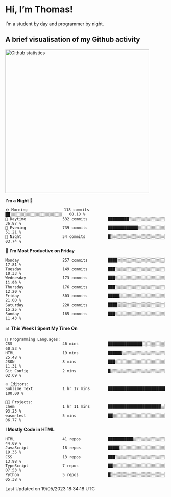 # Hi, I’m Thomas!
I’m a student by day and programmer by night.

## A brief visualisation of my Github activity

<img title="My Github statistics" alt="Github statistics" width="450px" src="https://github-readme-stats.vercel.app/api?username=thomasrettig&show_icons=true&include_all_commits=true&count_private=true&&hide=issues&theme=tokyonight&border_radius=6px"/>

<!--START_SECTION:waka-->
**I'm a Night 🦉** 

```text
🌞 Morning                118 commits         ██░░░░░░░░░░░░░░░░░░░░░░░   08.18 % 
🌆 Daytime                532 commits         █████████░░░░░░░░░░░░░░░░   36.87 % 
🌃 Evening                739 commits         █████████████░░░░░░░░░░░░   51.21 % 
🌙 Night                  54 commits          █░░░░░░░░░░░░░░░░░░░░░░░░   03.74 % 
```
📅 **I'm Most Productive on Friday** 

```text
Monday                   257 commits         ████░░░░░░░░░░░░░░░░░░░░░   17.81 % 
Tuesday                  149 commits         ███░░░░░░░░░░░░░░░░░░░░░░   10.33 % 
Wednesday                173 commits         ███░░░░░░░░░░░░░░░░░░░░░░   11.99 % 
Thursday                 176 commits         ███░░░░░░░░░░░░░░░░░░░░░░   12.20 % 
Friday                   303 commits         █████░░░░░░░░░░░░░░░░░░░░   21.00 % 
Saturday                 220 commits         ████░░░░░░░░░░░░░░░░░░░░░   15.25 % 
Sunday                   165 commits         ███░░░░░░░░░░░░░░░░░░░░░░   11.43 % 
```


📊 **This Week I Spent My Time On** 

```text
💬 Programming Languages: 
CSS                      46 mins             ███████████████░░░░░░░░░░   60.53 % 
HTML                     19 mins             ██████░░░░░░░░░░░░░░░░░░░   25.48 % 
JSON                     8 mins              ███░░░░░░░░░░░░░░░░░░░░░░   11.31 % 
Git Config               2 mins              █░░░░░░░░░░░░░░░░░░░░░░░░   02.69 % 

🔥 Editors: 
Sublime Text             1 hr 17 mins        █████████████████████████   100.00 % 

🐱‍💻 Projects: 
chem                     1 hr 11 mins        ███████████████████████░░   93.23 % 
wasm-test                5 mins              ██░░░░░░░░░░░░░░░░░░░░░░░   06.77 % 
```

**I Mostly Code in HTML** 

```text
HTML                     41 repos            ███████████░░░░░░░░░░░░░░   44.09 % 
JavaScript               18 repos            █████░░░░░░░░░░░░░░░░░░░░   19.35 % 
CSS                      13 repos            ███░░░░░░░░░░░░░░░░░░░░░░   13.98 % 
TypeScript               7 repos             ██░░░░░░░░░░░░░░░░░░░░░░░   07.53 % 
Python                   5 repos             █░░░░░░░░░░░░░░░░░░░░░░░░   05.38 % 
```




 Last Updated on 19/05/2023 18:34:18 UTC
<!--END_SECTION:waka-->
